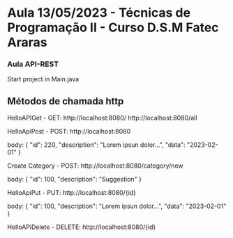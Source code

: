 # Aula 13/05/2023 - Técnicas de Programação II - Curso D.S.M Fatec Araras
<h3>Aula API-REST</h3>

Start project in Main.java

## Métodos de chamada http

HelloAPIGet - GET:
http://localhost:8080/
http://localhost:8080/all

HelloApiPost - POST:
http://localhost:8080

body:
{
    "id": 220,
    "description": "Lorem ipsun dolor...",
    "data": "2023-02-01"
}

Create Category - POST:
http://localhost:8080/category/new

body:
{
    "id": 100,
    "description": "Suggestion"
}

HelloApiPut - PUT:
http://localhost:8080/{id}

body:
{
    "id": 100,
    "description": "Lorem ipsun dolor...",
    "data": "2023-02-01"
}

HelloAPiDelete - DELETE:
http://localhost:8080/{id}
